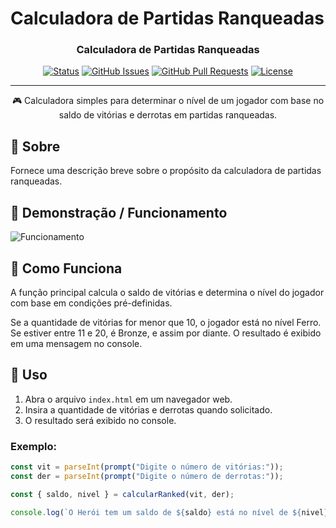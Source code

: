 # Calculadora de Partidas Ranqueadas

<h3 align="center">Calculadora de Partidas Ranqueadas</h3>

<div align="center">

[![Status](https://img.shields.io/badge/status-active-success.svg)]()
[![GitHub Issues](https://img.shields.io/github/issues/seu-usuario/nome-do-repositorio.svg)](https://github.com/seu-usuario/nome-do-repositorio/issues)
[![GitHub Pull Requests](https://img.shields.io/github/issues-pr/seu-usuario/nome-do-repositorio.svg)](https://github.com/seu-usuario/nome-do-repositorio/pulls)
[![License](https://img.shields.io/badge/license-MIT-blue.svg)](/LICENSE)

</div>

---

<p align="center"> 🎮 Calculadora simples para determinar o nível de um jogador com base no saldo de vitórias e derrotas em partidas ranqueadas.
    <br> 
</p>

## 🧐 Sobre <a name = "about"></a>

Fornece uma descrição breve sobre o propósito da calculadora de partidas ranqueadas.

## 🎥 Demonstração / Funcionamento <a name = "demo"></a>

![Funcionamento](URL_DA_IMAGEM_DEMO)

## 💭 Como Funciona <a name = "working"></a>

A função principal calcula o saldo de vitórias e determina o nível do jogador com base em condições pré-definidas.

Se a quantidade de vitórias for menor que 10, o jogador está no nível Ferro. Se estiver entre 11 e 20, é Bronze, e assim por diante. O resultado é exibido em uma mensagem no console.

## 🎈 Uso <a name = "usage"></a>

1. Abra o arquivo `index.html` em um navegador web.
2. Insira a quantidade de vitórias e derrotas quando solicitado.
3. O resultado será exibido no console.

### Exemplo:

```javascript
const vit = parseInt(prompt("Digite o número de vitórias:"));
const der = parseInt(prompt("Digite o número de derrotas:"));

const { saldo, nivel } = calcularRanked(vit, der);

console.log(`O Herói tem um saldo de ${saldo} está no nível de ${nivel}`);
